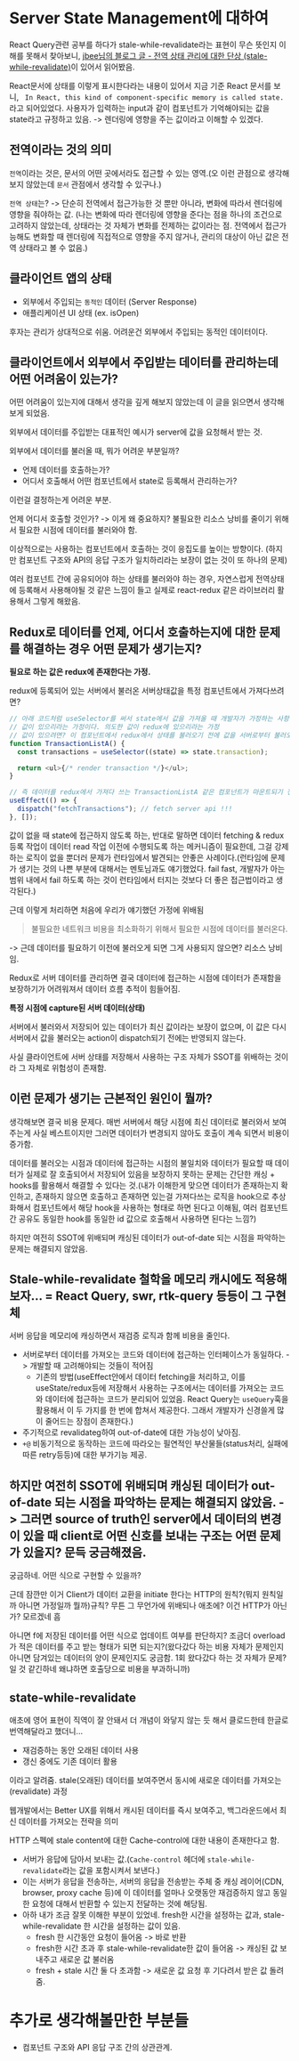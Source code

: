 # Server State Management에 대하여

React Query관련 공부를 하다가 stale-while-revalidate라는 표현이 무슨 뜻인지 이해를 못해서 찾아보니, [jbee님의 블로그 글 - 전역 상태 관리에 대한 단상 (stale-while-revalidate)](<https://jbee.io/articles/react/%EC%A0%84%EC%97%AD%20%EC%83%81%ED%83%9C%20%EA%B4%80%EB%A6%AC%EC%97%90%20%EB%8C%80%ED%95%9C%20%EB%8B%A8%EC%83%81%20(stale-while-revalidate)>)이 있어서 읽어봤음.

React문서에 상태를 이렇게 표시한다라는 내용이 있어서 지금 기준 React 문서를 보니, ` In React, this kind of component-specific memory is called state.` 라고 되어있었다. 사용자가 입력하는 input과 같이 컴포넌트가 기억해야되는 값을 state라고 규정하고 있음. -> 렌더링에 영향을 주는 값이라고 이해할 수 있겠다.

## 전역이라는 것의 의미

`전역`이라는 것은, 문서의 어떤 곳에서라도 접근할 수 있는 영역.(오 이런 관점으로 생각해보지 않았는데 `문서` 관점에서 생각할 수 있구나.)

`전역 상태`는? -> 단순히 전역에서 접근가능한 것 뿐만 아니라, 변화에 따라서 렌더링에 영향을 줘야하는 값. (나는 변화에 따라 렌더링에 영향을 준다는 점을 하나의 조건으로 고려하지 않았는데, 상태라는 것 자체가 변화를 전제하는 값이라는 점. 전역에서 접근가능해도 변화할 때 렌더링에 직접적으로 영향을 주지 않거나, 관리의 대상이 아닌 값은 전역 상태라고 볼 수 없음.)

## 클라이언트 앱의 상태

- 외부에서 주입되는 `동적인` 데이터 (Server Response)
- 애플리케이션 UI 상태 (ex. isOpen)

후자는 관리가 상대적으로 쉬움. 어려운건 외부에서 주입되는 동적인 데이터이다.

## 클라이언트에서 외부에서 주입받는 데이터를 관리하는데 어떤 어려움이 있는가?

어떤 어려움이 있는지에 대해서 생각을 깊게 해보지 않았는데 이 글을 읽으면서 생각해보게 되었음.

외부에서 데이터를 주입받는 대표적인 예시가 server에 값을 요청해서 받는 것.

외부에서 데이터를 불러올 때, 뭐가 어려운 부분일까?

- 언제 데이터를 호출하는가?
- 어디서 호출해서 어떤 컴포넌트에서 state로 등록해서 관리하는가?

이런걸 결정하는게 어려운 부분.

언제 어디서 호출할 것인가? -> 이게 왜 중요하지? 불필요한 리소스 낭비를 줄이기 위해서 필요한 시점에 데이터를 불러와야 함.

이상적으로는 사용하는 컴포넌트에서 호출하는 것이 응집도를 높이는 방향이다. (하지만 컴포넌트 구조와 API의 응답 구조가 일치하리라는 보장이 없는 것이 또 하나의 문제)

여러 컴포넌트 간에 공유되어야 하는 상태를 불러와야 하는 경우, 자연스럽게 전역상태에 등록해서 사용해야될 것 같은 느낌이 들고 실제로 react-redux 같은 라이브러리 활용해서 그렇게 해왔음.

## Redux로 데이터를 언제, 어디서 호출하는지에 대한 문제를 해결하는 경우 어떤 문제가 생기는지?

**필요로 하는 값은 redux에 존재한다는 가정.**

redux에 등록되어 있는 서버에서 불러온 서버상태값을 특정 컴포넌트에서 가져다쓰려면?

```javascript
// 아래 코드처럼 useSelector를 써서 state에서 값을 가져올 때 개발자가 가정하는 사항은 뭘까?
// 값이 있으리라는 가정이다. 의도한 값이 redux에 있으리라는 가정
// 값이 있으려면? 이 컴포넌트에서 redux에서 상태를 불러오기 전에 값을 서버로부터 불러오는 로직이 먼저 호출되어야만 함.
function TransactionListA() {
  const transactions = useSelector((state) => state.transaction);

  return <ul>{/* render transaction */}</ul>;
}

// 즉 데이터를 redux에서 가져다 쓰는 TransactionListA 같은 컴포넌트가 마운트되기 전에 서버로부터 값을 가져와서 등록하는 action이 반드시 dispatch 되어야 함.
useEffect(() => {
  dispatch("fetchTransactions"); // fetch server api !!!
}, []);
```

값이 없을 때 state에 접근하지 않도록 하는, 반대로 말하면 데이터 fetching & redux 등록 작업이 데이터 read 작업 이전에 수행되도록 하는 메커니즘이 필요한데, 그걸 강제하는 로직이 없을 뿐더러 문제가 런타임에서 발견되는 안좋은 사례이다.(런타임에 문제가 생기는 것의 나쁜 부분에 대해서는 멘토님과도 얘기했었다. fail fast, 개발자가 아는 범위 내에서 fail 하도록 하는 것이 런타임에서 터지는 것보다 더 좋은 접근법이라고 생각된다.)

근데 이렇게 처리하면 처음에 우리가 얘기했던 가정에 위배됨

> 불필요한 네트워크 비용을 최소화하기 위해서 필요한 시점에 데이터를 불러온다.

-> 근데 데이터를 필요하기 이전에 불러오게 되면 그게 사용되지 않으면? 리소스 낭비임.

Redux로 서버 데이터를 관리하면 결국 데이터에 접근하는 시점에 데이터가 존재함을 보장하기가 어려워져서 데이터 흐름 추적이 힘들어짐.

**특정 시점에 capture된 서버 데이터(상태)**

서버에서 불러와서 저장되어 있는 데이터가 최신 값이라는 보장이 없으며, 이 값은 다시 서버에서 값을 불러오는 action이 dispatch되기 전에는 반영되지 않는다.

사실 클라이언트에 서버 상태를 저장해서 사용하는 구조 자체가 SSOT를 위배하는 것이라 그 자체로 위험성이 존재함.

## 이런 문제가 생기는 근본적인 원인이 뭘까?

생각해보면 결국 비용 문제다. 매번 서버에서 해당 시점에 최신 데이터로 불러와서 보여주는게 사실 베스트이지만 그러면 데이터가 변경되지 않아도 호출이 계속 되면서 비용이 증가함.

데이터를 불러오는 시점과 데이터에 접근하는 시점의 불일치와 데이터가 필요할 때 데이터가 실제로 잘 호출되어서 저장되어 있음을 보장하지 못하는 문제는 간단한 캐싱 + hooks를 활용해서 해결할 수 있다는 것.(내가 이해한게 맞으면 데이터가 존재하는지 확인하고, 존재하지 않으면 호출하고 존재하면 있는걸 가져다쓰는 로직을 hook으로 추상화해서 컴포넌트에서 해당 hook을 사용하는 형태로 하면 된다고 이해됨, 여러 컴포넌트 간 공유도 동일한 hook를 동일한 id 값으로 호출해서 사용하면 된다는 느낌?)

하지만 여전히 SSOT에 위배되며 캐싱된 데이터가 out-of-date 되는 시점을 파악하는 문제는 해결되지 않았음.

## Stale-while-revalidate 철학을 메모리 캐시에도 적용해보자... = React Query, swr, rtk-query 등등이 그 구현체

서버 응답을 메모리에 캐싱하면서 재검증 로직과 함께 비용을 줄인다.

- 서버로부터 데이터를 가져오는 코드와 데이터에 접근하는 인터페이스가 동일하다. -> 개발할 때 고려해야되는 것들이 적어짐
  - 기존의 방법(useEffect안에서 데이터 fetching을 처리하고, 이를 useState/redux등에 저장해서 사용하는 구조에서는 데이터를 가져오는 코드와 데이터에 접근하는 코드가 분리되어 있었음. React Query는 `useQuery`훅을 활용해서 이 두 가지를 한 번에 합쳐서 제공한다. 그래서 개발자가 신경쓸게 많이 줄어드는 장점이 존재한다.)
- 주기적으로 revalidateg하여 out-of-date에 대한 가능성이 낮아짐.
- `+@` 비동기적으로 동작하는 코드에 따라오는 필연적인 부산물들(status처리, 실패에 따른 retry등등)에 대한 부가기능 제공.

## 하지만 여전히 SSOT에 위배되며 캐싱된 데이터가 out-of-date 되는 시점을 파악하는 문제는 해결되지 않았음. -> 그러면 source of truth인 server에서 데이터의 변경이 있을 때 client로 어떤 신호를 보내는 구조는 어떤 문제가 있을지? 문득 궁금해졌음.

궁금하네. 어떤 식으로 구현할 수 있을까?

근데 잠깐만 이거 Client가 데이터 교환을 initiate 한다는 HTTP의 원칙?(뭐지 원칙일까 아니면 가정일까 뭘까)규칙? 무튼 그 무언가에 위배되나 애초에? 이건 HTTP가 아닌가? 모르겠네 흠

아니면 f에 저장된 데이터를 어떤 식으로 업데이트 여부를 판단하지? 조금더 overload가 적은 데이터를 주고 받는 형태가 되면 되는지?(왔다갔다 하는 비용 자체가 문제인지 아니면 담겨있는 데이터의 양이 문제인지도 궁금함. 1회 왔다갔다 하는 것 자체가 문제?일 것 같긴하네 왜냐하면 호출당으로 비용을 부과하니까)

## state-while-revalidate

애초에 영어 표현이 직역이 잘 안돼서 더 개념이 와닿지 않는 듯 해서 클로드한테 한글로 번역해달라고 했더니...

- 재검증하는 동안 오래된 데이터 사용
- 갱신 중에도 기존 데이터 활용

이라고 알려줌. stale(오래된) 데이터를 보여주면서 동시에 새로운 데이터를 가져오는(revalidate) 과정

웹개발에서는 Better UX를 위해서 캐시된 데이터를 즉시 보여주고, 백그라운드에서 최신 데이터를 가져오는 전략을 의미

HTTP 스펙에 stale content에 대한 Cache-control에 대한 내용이 존재한다고 함.

- 서버가 응답에 담아서 보내는 값.(`Cache-control` 헤더에 `stale-while-revalidate`라는 값을 포함시켜서 보낸다.)
- 이는 서버가 응답을 전송하는, 서버의 응답을 전송받는 주체 중 캐싱 레이어(CDN, browser, proxy cache 등)에 이 데이터를 얼마나 오랫동안 재검증하지 않고 동일한 요청에 대해서 반환할 수 있는지 전달하는 것에 해당됨.
- 아하 내가 조금 잘못 이해한 부분이 있었네. fresh한 시간을 설정하는 값과, stale-while-revalidate 한 시간을 설정하는 값이 있음.
  - fresh 한 시간동안 요청이 들어옴 -> 바로 반환
  - fresh한 시간 초과 후 stale-while-revalidate한 값이 들어옴 -> 캐싱된 값 보내주고 새로운 값 불러옴
  - fresh + stale 시간 둘 다 초과함 -> 새로운 값 요청 후 기다려서 받은 값 돌려줌.

# 추가로 생각해볼만한 부분들

- 컴포넌트 구조와 API 응답 구조 간의 상관관계.
